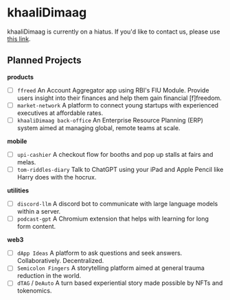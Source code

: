 # khaaliDimaag

khaaliDimaag is currently on a hiatus. If you'd like to contact us, please use [this link](https://kdio.xyz/contact).

## Planned Projects

**products**
- [ ] `ffreed` An Account Aggregator app using RBI's FIU Module. Provide users insight into their finances and help them gain financial [f]freedom.
- [ ] `market-network` A platform to connect young startups with experienced executives at affordable rates.
- [ ] `khaaliDimaag back-office` An Enterprise Resource Planning (ERP) system aimed at managing global, remote teams at scale.

**mobile**
- [ ] `upi-cashier` A checkout flow for booths and pop up stalls at fairs and melas.
- [ ] `tom-riddles-diary` Talk to ChatGPT using your iPad and Apple Pencil like Harry does with the hocrux.

**utilities**
- [ ] `discord-llm` A discord bot to communicate with large language models within a server.
- [ ] `podcast-gpt` A Chromium extension that helps with learning for long form content.

**web3**
- [ ] `dApp Ideas` A platform to ask questions and seek answers. Collaboratively. Decentralized.
- [ ] `Semicolon Fingers` A storytelling platform aimed at general trauma reduction in the world.
- [ ] `dTAG` / `DeAuto` A turn based experiential story made possible by NFTs and tokenomics.
